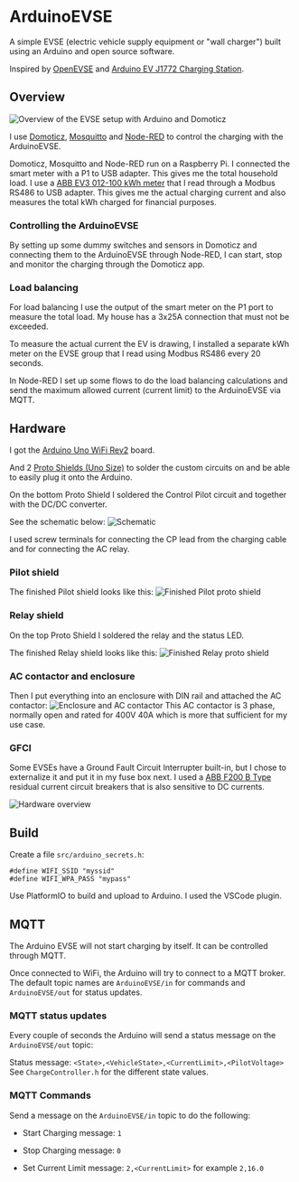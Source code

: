 # ArduinoEVSE

A simple EVSE (electric vehicle supply equipment or "wall charger") built using an Arduino and open source software.

Inspired by [OpenEVSE](https://github.com/OpenEVSE) and [Arduino EV J1772 Charging Station](https://www.instructables.com/Arduino-EV-J1772-Charging-Station/).

## Overview

![Overview of the EVSE setup with Arduino and Domoticz](docs/overview.png)

I use [Domoticz](https://github.com/domoticz/domoticz), [Mosquitto](https://github.com/eclipse/mosquitto) and [Node-RED](https://github.com/node-red/node-red) to control the charging with the ArduinoEVSE.

Domoticz, Mosquitto and Node-RED run on a Raspberry Pi. I connected the smart meter with a P1 to USB adapter. This gives me the total household load. I use a [ABB EV3 012-100 kWh meter](https://new.abb.com/products/2CMA290881R1000/ev3-012-100) that I read through a Modbus RS486 to USB adapter. This gives me the actual charging current and also measures the total kWh charged for financial purposes.

### Controlling the ArduinoEVSE

By setting up some dummy switches and sensors in Domoticz and connecting them to the ArduinoEVSE through Node-RED, I can start, stop and monitor the charging through the Domoticz app.


### Load balancing

For load balancing I use the output of the smart meter on the P1 port to measure the total load. My house has a 3x25A connection that must not be exceeded.

To measure the actual current the EV is drawing, I installed a separate kWh meter on the EVSE group that I read using Modbus RS486 every 20 seconds. 

In Node-RED I set up some flows to do the load balancing calculations and send the maximum allowed current (current limit) to the ArduinoEVSE via MQTT.


## Hardware
I got the [Arduino Uno WiFi Rev2](https://store.arduino.cc/products/arduino-uno-wifi-rev2) board.

And 2 [Proto Shields (Uno Size)](https://store.arduino.cc/collections/shields/products/proto-shield-rev3-uno-size) to solder the custom circuits on and be able to easily plug it onto the Arduino.

On the bottom Proto Shield I soldered the Control Pilot circuit and together with the DC/DC converter.

See the schematic below:
![Schematic](docs/schematic.png)

I used screw terminals for connecting the CP lead from the charging cable and for connecting the AC relay.

### Pilot shield

The finished Pilot shield looks like this:
![Finished Pilot proto shield](docs/proto_shield_pilot.jpg)

### Relay shield

On the top Proto Shield I soldered the relay and the status LED.

The finished Relay shield looks like this:
![Finished Relay proto shield](docs/proto_shield_relay.jpg)

### AC contactor and enclosure

Then I put everything into an enclosure with DIN rail and attached the AC  contactor:
![Enclosure and AC contactor](docs/result.jpg)
This AC contactor is 3 phase, normally open and rated for 400V 40A which is more that sufficient for my use case.

### GFCI

Some EVSEs have a Ground Fault Circuit Interrupter built-in, but I chose to externalize it and put it in my fuse box next. 
I used a [ABB F200 B Type](https://new.abb.com/low-voltage/products/system-pro-m/residual-current-devices/f200-b-type) residual current circuit breakers that is also sensitive to DC currents. 

![Hardware overview](docs/hardware_overview.png)

## Build

Create a file `src/arduino_secrets.h`:
```
#define WIFI_SSID "myssid"
#define WIFI_WPA_PASS "mypass"
```

Use PlatformIO to build and upload to Arduino. I used the VSCode plugin.

## MQTT

The Arduino EVSE will not start charging by itself. It can be controlled through MQTT.

Once connected to WiFi, the Arduino will try to connect to a MQTT broker. The default topic names are `ArduinoEVSE/in` for commands and `ArduinoEVSE/out` for status updates.

### MQTT status updates

Every couple of seconds the Arduino will send a status message on the `ArduinoEVSE/out` topic:

Status message: `<State>,<VehicleState>,<CurrentLimit>,<PilotVoltage>`
See `ChargeController.h` for the different state values.

### MQTT Commands

Send a message on the `ArduinoEVSE/in` topic to do the following:

* Start Charging message: `1`

* Stop Charging message: `0`

* Set Current Limit message: `2,<CurrentLimit>` for example `2,16.0`
